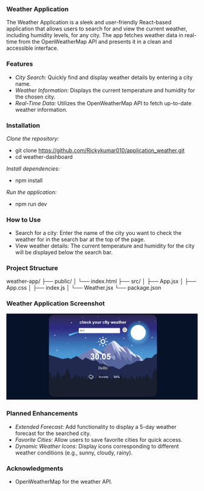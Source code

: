 ### Weather Application
The Weather Application is a sleek and user-friendly React-based application that allows users to search for and view the current weather, including humidity levels, for any city. The app fetches weather data in real-time from the OpenWeatherMap API and presents it in a clean and accessible interface.

### Features
- *City Search:* Quickly find and display weather details by entering a city name.
- *Weather Information:* Displays the current temperature and humidity for the chosen city.
- *Real-Time Data:* Utilizes the OpenWeatherMap API to fetch up-to-date weather information.

### Installation
*Clone the repository:*
- git clone https://github.com/Rickykumar010/application_weather.git
- cd weather-dashboard

*Install dependencies:*
- npm install

*Run the application:*
- npm run dev

### How to Use
- Search for a city: Enter the name of the city you want to check the weather for in the search bar at the top of the page.
- View weather details: The current temperature and humidity for the city will be displayed below the search bar.

### Project Structure

weather-app/
├── public/
│   └── index.html
├── src/
│   ├── App.jsx
│   ├── App.css
│   ├── index.js
│   └── Weather.jsx
└── package.json

### Weather Application Screenshot
<img src="./src/assets/weathers.png" alt="">

### Planned Enhancements
- *Extended Forecast:* Add functionality to display a 5-day weather forecast for the searched city.
- *Favorite Cities:* Allow users to save favorite cities for quick access.
- *Dynamic Weather Icons:* Display icons corresponding to different weather conditions (e.g., sunny, cloudy, rainy).

### Acknowledgments
- OpenWeatherMap for the weather API.
